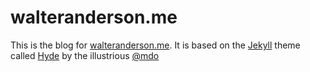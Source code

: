 # walteranderson.me

This is the blog for [walteranderson.me](http://walteranderson.me). It is based on the [Jekyll](http://jekyllrb.com) theme called [Hyde](https://github.com/poole/hyde) by the illustrious [@mdo](https://twitter.com/mdo)

